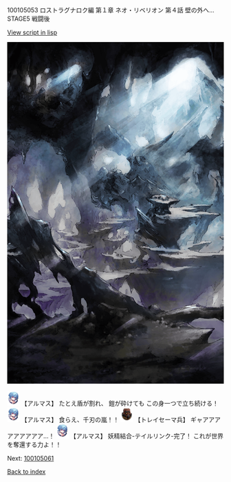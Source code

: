 100105053 ロストラグナロク編 第１章 ネオ・リベリオン 第４話 壁の外へ… STAGE5 戦闘後

[View script in lisp](../scripts/100105053.txt)

![101_cave.png](../images/backgrounds/101_cave.png)

<img src="../images/units/3103811.png" alt="3103811.png" height="34"/>
【アルマス】
たとえ盾が割れ、
鎧が砕けても
この身一つで立ち続ける！

<img src="../images/units/3103811.png" alt="3103811.png" height="34"/>
【アルマス】
食らえ、千刃の嵐！！

<img src="../images/units/3830001.png" alt="3830001.png" height="34"/>
【トレイセーマ兵】
ギャアアアアアアアアア…！

<img src="../images/units/3103811.png" alt="3103811.png" height="34"/>
【アルマス】
妖精結合-テイルリンク-完了！
これが世界を奪還する力よ！！

Next: [100105061](100105061.md)

[Back to index](index.md)
